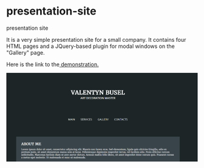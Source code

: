 # presentation-site
presentation site

It is a very simple presentation site for a small company.
It contains four HTML pages and a JQuery-based plugin for modal windows on the "Gallery" page.

Here is the link to the<a href="https://sp-site.herokuapp.com/contacts.html"> demonstration.</a>


<img src='Title screen.jpg' style='text-align:center;'>
